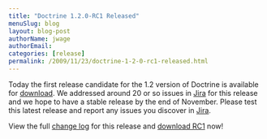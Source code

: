 ```yaml
---
title: "Doctrine 1.2.0-RC1 Released"
menuSlug: blog
layout: blog-post
authorName: jwage
authorEmail:
categories: [release]
permalink: /2009/11/23/doctrine-1-2-0-rc1-released.html
---
```

Today the first release candidate for the 1.2 version of Doctrine is
available for [download](http://www.doctrine-project.org/download#1_2).
We addressed around 20 or so issues in
[Jira](http://www.doctrine-project.org/jira) for this release and we
hope to have a stable release by the end of November. Please test this
latest release and report any issues you discover in
[Jira](http://www.doctrine-project.org/jira).

View the full [change
log](http://www.doctrine-project.org/change_log/1_2_0_RC1) for this
release and [download RC1](http://www.doctrine-project.org/download#1_2)
now!
